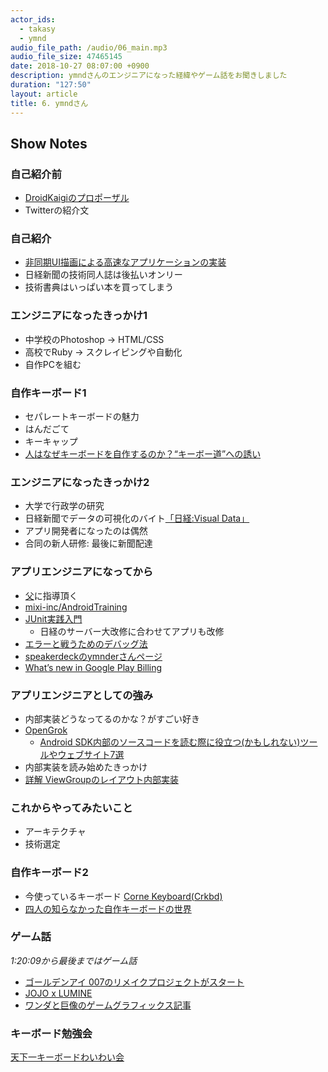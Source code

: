 ```yaml
---
actor_ids:
  - takasy
  - ymnd
audio_file_path: /audio/06_main.mp3
audio_file_size: 47465145
date: 2018-10-27 08:07:00 +0900
description: ymndさんのエンジニアになった経緯やゲーム話をお聞きしました
duration: "127:50"
layout: article
title: 6. ymndさん
---
```

 
## Show Notes
### 自己紹介前
- [DroidKaigiのプロポーザル](https://medium.com/droidkaigi/how-to-write-a-good-proposal-for-droidkaigi-2019-jp-ada3ff82d89b)
- Twitterの紹介文
### 自己紹介
- [非同期UI描画による高速なアプリケーションの実装](https://speakerdeck.com/fumitoito/fei-tong-qi-uimiao-hua-niyorugao-su-naapurikesiyonfalseshi-zhuang)
- 日経新聞の技術同人誌は後払いオンリー
- 技術書典はいっぱい本を買ってしまう
### エンジニアになったきっかけ1
- 中学校のPhotoshop → HTML/CSS
- 高校でRuby → スクレイピングや自動化
- 自作PCを組む
### 自作キーボード1
- セパレートキーボードの魅力
- はんだごて
- キーキャップ
- [人はなぜキーボードを自作するのか？“キーボー道”への誘い](http://ascii.jp/elem/000/001/609/1609599/)
### エンジニアになったきっかけ2
- 大学で行政学の研究
- 日経新聞でデータの可視化のバイト[「日経:Visual Data」](https://vdata.nikkei.com/)
- アプリ開発者になったのは偶然
- 合同の新人研修: 最後に新聞配達
### アプリエンジニアになってから
- [父](https://twitter.com/fushiroyama)に指導頂く
- [mixi-inc/AndroidTraining](https://github.com/mixi-inc/AndroidTraining)
- [JUnit実践入門](http://amzn.asia/d/7ZHjlKQ)
   - 日経のサーバー大改修に合わせてアプリも改修
- [エラーと戦うためのデバッグ法](https://academy.realm.io/jp/posts/droidkaigi17-debug-method/)
- [speakerdeckのymnderさんページ](https://speakerdeck.com/ymnder)
- [What’s new in Google Play Billing](https://speakerdeck.com/ymnder/whats-new-in-google-play-billing)
### アプリエンジニアとしての強み
- 内部実装どうなってるのかな？がすごい好き
- [OpenGrok](https://sites.google.com/site/devcollaboration/codesearch)
   - [Android SDK内部のソースコードを読む際に役立つ(かもしれない)ツールやウェブサイト7選](http://blog.shaunkawano.com/entry/2018/01/13/182228)
- 内部実装を読み始めたきっかけ
- [詳解 ViewGroupのレイアウト内部実装](https://www.youtube.com/watch?v=K-fhwdb0x4c)
### これからやってみたいこと
- アーキテクチャ
- 技術選定
### 自作キーボード2
- 今使っているキーボード [Corne Keyboard(Crkbd)](https://booth.pm/ja/items/869375)
- [四⼈の知らなかった⾃作キーボードの世界](https://booth.pm/ja/items/1044793)
### ゲーム話
*1:20:09から最後まではゲーム話*
- [ゴールデンアイ 007のリメイクプロジェクトがスタート](https://gigazine.net/news/20181011-goldeneye-25-recreate-unreal-engine-4/)
- [JOJO x LUMINE](https://lumine-jojo-cp.com/)
- [ワンダと巨像のゲームグラフィックス記事](https://game.watch.impress.co.jp/docs/20051207/3dwa.htm)
### キーボード勉強会
[天下一キーボードわいわい会](https://techplay.jp/event/702669)
